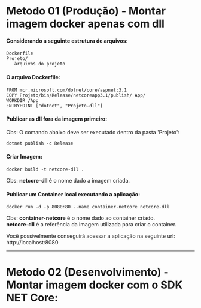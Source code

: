 # Metodo 01 (Produção) - Montar imagem docker apenas com dll

#### Considerando a seguinte estrutura de arquivos:
```
Dockerfile
Projeto/
   arquivos do projeto
```


#### O arquivo Dockerfile:
```
FROM mcr.microsoft.com/dotnet/core/aspnet:3.1
COPY Projeto/bin/Release/netcoreapp3.1/publish/ App/
WORKDIR /App
ENTRYPOINT ["dotnet", "Projeto.dll"]
```

#### Publicar as dll fora da imagem primeiro:
Obs: O comando abaixo deve ser executado dentro da pasta 'Projeto':
```
dotnet publish -c Release
```

#### Criar Imagem:
```
docker build -t netcore-dll .
```
Obs: **netcore-dll** é o nome dado a imagem criada.

#### Publicar um Container local executando a aplicação:
```
docker run -d -p 8080:80 --name container-netcore netcore-dll
```
Obs: **container-netcore** é o nome dado ao container criado.  
     **netcore-dll** é a referência da imagem utilizada para criar o container.


Você possivelmente conseguirá acessar a aplicação na seguinte url:
http://localhost:8080


---

# Metodo 02 (Desenvolvimento) - Montar imagem docker com o SDK NET Core:


